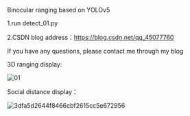 Binocular ranging based on YOLOv5

1.run  detect_01.py

2.CSDN blog address：https://blog.csdn.net/qq_45077760

If you have any questions, please contact me through my blog

3D ranging display:

![01](https://user-images.githubusercontent.com/93062610/229507403-0438a05e-eed3-4ed8-acdf-93dcba8a5971.png)

Social distance display：

![3dfa5d2644f8466cbf2615cc5e672956](https://user-images.githubusercontent.com/93062610/229745564-5a185334-0115-456d-94ff-19d96557f768.png)

